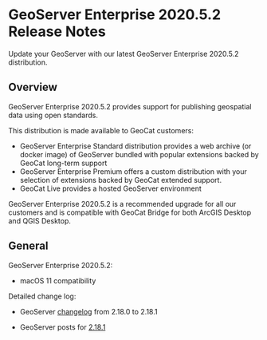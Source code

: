 GeoServer Enterprise 2020.5.2 Release Notes
===========================================

Update your GeoServer with our latest GeoServer Enterprise 2020.5.2 distribution.

Overview
--------

GeoServer Enterprise 2020.5.2 provides support for publishing geospatial data using open standards.

This distribution is made available to GeoCat customers:

* GeoServer Enterprise Standard distribution provides a web archive (or docker image) of GeoServer bundled with popular extensions backed by GeoCat long-term support
* GeoServer Enterprise Premium offers a custom distribution with your selection of extensions backed by GeoCat extended support.
* GeoCat Live provides a hosted GeoServer environment

GeoServer Enterprise 2020.5.2 is a recommended upgrade for all our customers and is compatible with GeoCat Bridge for both ArcGIS Desktop and QGIS Desktop.

General
-------

GeoServer Enterprise 2020.5.2:

* macOS 11 compatibility

Detailed change log:

* GeoServer  [changelog](https://osgeo-org.atlassian.net/issues/?jql=project%20%3D%20GEOS%20AND%20fixVersion%20in%20(2.18.1)%20AND%20status%20not%20in%20(Open)) from  2.18.0 to 2.18.1

* GeoServer posts for [2.18.1](http://geoserver.org/announcements/2020/11/23/geoserver-2-18-1-released.html)
